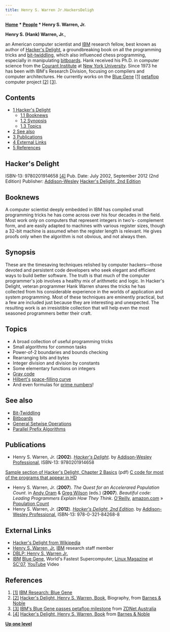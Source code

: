 ```yaml
---
title: Henry S. Warren Jr.HackersDeligh
---
```

**[Home](Home "Home") * [People](People "People") * Henry S. Warren, Jr.**

**Henry S. (Hank) Warren, Jr.**,

an American computer scientist and [IBM](index.php?title=IBM&action=edit&redlink=1 "IBM (page does not exist)") research fellow, best known as author of [Hacker's Delight](http://www.hackersdelight.org/), a groundbreaking book on all the programming tricks and [bit-twiddling](Bit-Twiddling "Bit-Twiddling"), which also influenced chess programming, especially in manipulating [bitboards](Bitboards "Bitboards"). Hank received his Ph.D. in computer science from the [Courant Institute](https://en.wikipedia.org/wiki/Courant_Institute_of_Mathematical_Sciences) at [New York University](https://en.wikipedia.org/wiki/New_York_University). Since 1973 he has been with IBM's Research Division, focusing on compilers and computer architectures. He currently works on the [Blue Gene](https://en.wikipedia.org/wiki/Blue_Gene) <a id="cite-note-1" href="#cite-ref-1">[1]</a> [petaflop](https://en.wikipedia.org/wiki/FLOPS) computer project <a id="cite-note-2" href="#cite-ref-2">[2]</a> <a id="cite-note-3" href="#cite-ref-3">[3]</a>.

## Contents

- [1 Hacker's Delight](#hacker.27s-delight)
  - [1.1 Booknews](#booknews)
  - [1.2 Synopsis](#synopsis)
  - [1.3 Topics](#topics)
- [2 See also](#see-also)
- [3 Publications](#publications)
- [4 External Links](#external-links)
- [5 References](#references)

## Hacker's Delight

[](http://search.barnesandnoble.com/booksearch/isbnInquiry.asp?z=y&isbn=0201914654&TXT=Y&itm=2)
ISBN-13: 9780201914658 <a id="cite-note-4" href="#cite-ref-4">[4]</a>
Pub. Date: July 2002, September 2012 (2nd Edition)
Publisher: [Addison-Wesley](https://en.wikipedia.org/wiki/Addison%E2%80%93Wesley)
[Hacker's Delight, 2nd Edition](http://www.informit.com/store/product.aspx?isbn=0321842685)

## Booknews

A computer scientist deeply embedded in IBM has compiled small programming tricks he has come across over his four decades in the field. Most work only on computers that represent integers in two's- complement form, and are easily adapted to machines with various register sizes, though a 32-bit machine is assumed when the register length is relevant. He gives proofs only when the algorithm is not obvious, and not always then.

## Synopsis

These are the timesaving techniques relished by computer hackers—those devoted and persistent code developers who seek elegant and efficient ways to build better software. The truth is that much of the computer programmer's job involves a healthy mix of arithmetic and logic. In Hacker's Delight, veteran programmer Hank Warren shares the tricks he has collected from his considerable experience in the worlds of application and system programming. Most of these techniques are eminently practical, but a few are included just because they are interesting and unexpected. The resulting work is an irresistible collection that will help even the most seasoned programmers better their craft.

## Topics

- A broad collection of useful programming tricks
- Small algorithms for common tasks
- Power-of-2 boundaries and bounds checking
- Rearranging bits and bytes
- Integer division and division by constants
- Some elementary functions on integers
- [Gray code](Parallel_Prefix_Algorithms#GrayCode "Parallel Prefix Algorithms")
- [Hilbert's](Mathematician#Hilbert "Mathematician") [space-filling curve](https://en.wikipedia.org/wiki/Space-filling_curve)
- And even formulas for [prime numbers](https://en.wikipedia.org/wiki/Prime_number)!

## See also

- [Bit-Twiddling](Bit-Twiddling "Bit-Twiddling")
- [Bitboards](Bitboards "Bitboards")
- [General Setwise Operations](General_Setwise_Operations "General Setwise Operations")
- [Parallel Prefix Algorithms](Parallel_Prefix_Algorithms "Parallel Prefix Algorithms")

## Publications

- Henry S. Warren, Jr. (**2002**). *[Hacker's Delight](http://hackersdelight.org/)*. by [Addison-Wesley Professional](https://en.wikipedia.org/wiki/Addison%E2%80%93Wesley), ISBN-13: 9780201914658

[Sample section of Hacker's Delight, Chapter 2 Basics](http://www.hackersdelight.org/basics1.pdf) (pdf)
[C code for most of the programs that appear in HD](http://www.hackersdelight.org/hdcode.htm)

- Henry S. Warren, Jr. (**2007**). *The Quest for an Accelerared Population Count*. in [Andy Oram](http://www.oreillynet.com/pub/au/36) & [Greg Wilson](Greg_Wilson "Greg Wilson") (eds.) (**2007**).  *Beautiful code: Leading Programmers Explain How They Think*. [O'Reilly](https://en.wikipedia.org/wiki/O%27Reilly_Media), [amazon.com](http://www.amazon.com/Beautiful-Code-Leading-Programmers-Practice/dp/0596510047) » [Population Count](Population_Count "Population Count")
- Henry S. Warren, Jr. (**2012**). *[Hacker's Delight, 2nd Edition](http://www.informit.com/store/product.aspx?isbn=0321842685)*. by [Addison-Wesley Professional](https://en.wikipedia.org/wiki/Addison%E2%80%93Wesley), ISBN-13: 978-0-321-84268-8

## External Links

- [Hacker's Delight from Wikipedia](https://en.wikipedia.org/wiki/Hacker%27s_Delight)
- [Henry S. Warren, Jr.](http://domino.research.ibm.com/comm/research.nsf/pages/d.compsci.warren.html) [IBM](index.php?title=IBM&action=edit&redlink=1 "IBM (page does not exist)") research staff member
- [DBLP: Henry S. Warren Jr.](http://www.informatik.uni-trier.de/%7Eley/db/indices/a-tree/w/Warren_Jr=:Henry_S=.html)
- [IBM](index.php?title=IBM&action=edit&redlink=1 "IBM (page does not exist)") [Blue Gene](https://en.wikipedia.org/wiki/Blue_Gene), World's Fastest Supercomputer, [Linux Magazine](http://www.linux-magazine.com/) at [SC'07](http://sc07.supercomputing.org/index.php), [YouTube](https://en.wikipedia.org/wiki/YouTube) Video

## References

1. <a id="cite-ref-1" href="#cite-note-1">[1]</a> [IBM Research: Blue Gene](http://domino.research.ibm.com/comm/research_projects.nsf/pages/bluegene.index.html)
1. <a id="cite-ref-2" href="#cite-note-2">[2]</a> [Hacker's Delight, Henry S. Warren, Book](http://search.barnesandnoble.com/booksearch/isbnInquiry.asp?z=y&isbn=0201914654&TXT=Y&itm=2), Biography, from [Barnes & Noble](http://www.barnesandnoble.com/index.asp)
1. <a id="cite-ref-3" href="#cite-note-3">[3]</a> [IBM's Blue Gene passes petaflop milestone](http://www.zdnet.com.au/ibm-s-blue-gene-passes-petaflop-milestone-339279111.htm) from [ZDNet Australia](http://www.zdnet.com.au/)
1. <a id="cite-ref-4" href="#cite-note-4">[4]</a> [Hacker's Delight, Henry S. Warren, Book](http://search.barnesandnoble.com/booksearch/isbnInquiry.asp?z=y&isbn=0201914654&TXT=Y&itm=2) from [Barnes & Noble](http://www.barnesandnoble.com/index.asp)

**[Up one level](People "People")**


